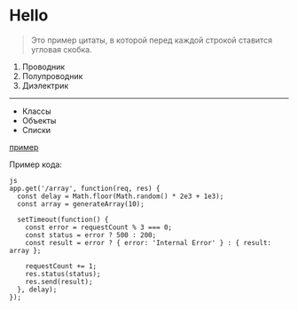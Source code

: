 # Hello

>Это пример цитаты,
>в которой перед каждой строкой
>ставится угловая скобка.

1. Проводник
2. Полупроводник
3. Диэлектрик

***
* Классы
* Объекты
* Списки

[пример](http://example.com/ "Необязательная подсказка")

Пример кода:
``` 
js 
app.get('/array', function(req, res) {
  const delay = Math.floor(Math.random() * 2e3 + 1e3);
  const array = generateArray(10);

  setTimeout(function() {
    const error = requestCount % 3 === 0;
    const status = error ? 500 : 200;
    const result = error ? { error: 'Internal Error' } : { result: array };

    requestCount += 1;
    res.status(status);
    res.send(result);
  }, delay);
});
```
